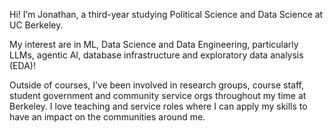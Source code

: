 Hi! I’m Jonathan, a third-year studying Political Science and Data Science at UC Berkeley. 

My interest are in ML, Data Science and Data Engineering, particularly LLMs, agentic AI, database infrastructure and exploratory data analysis (EDA)! 

Outside of courses, I’ve been involved in research groups, course staff, student government and community service orgs throughout my time at Berkeley. I love teaching and service roles where I can apply my skills to have an impact on the communities around me. 
